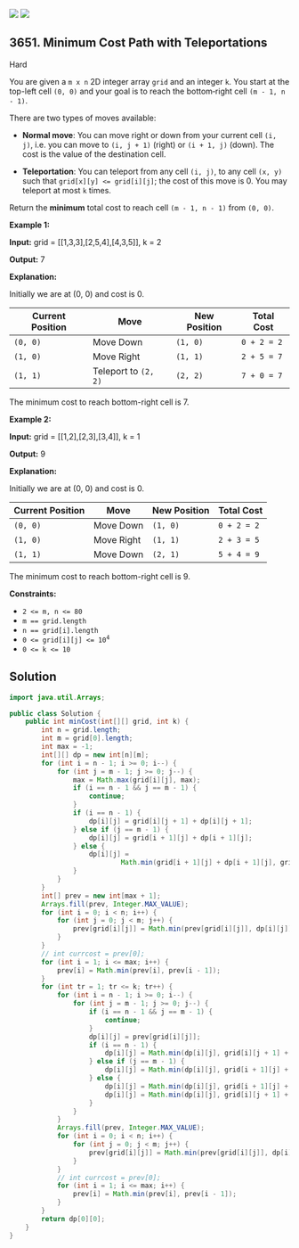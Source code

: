 [![](https://img.shields.io/github/stars/javadev/LeetCode-in-Java?label=Stars&style=flat-square)](https://github.com/javadev/LeetCode-in-Java)
[![](https://img.shields.io/github/forks/javadev/LeetCode-in-Java?label=Fork%20me%20on%20GitHub%20&style=flat-square)](https://github.com/javadev/LeetCode-in-Java/fork)

## 3651\. Minimum Cost Path with Teleportations

Hard

You are given a `m x n` 2D integer array `grid` and an integer `k`. You start at the top-left cell `(0, 0)` and your goal is to reach the bottom‐right cell `(m - 1, n - 1)`.

There are two types of moves available:

*   **Normal move**: You can move right or down from your current cell `(i, j)`, i.e. you can move to `(i, j + 1)` (right) or `(i + 1, j)` (down). The cost is the value of the destination cell.
    
*   **Teleportation**: You can teleport from any cell `(i, j)`, to any cell `(x, y)` such that `grid[x][y] <= grid[i][j]`; the cost of this move is 0. You may teleport at most `k` times.
    

Return the **minimum** total cost to reach cell `(m - 1, n - 1)` from `(0, 0)`.

**Example 1:**

**Input:** grid = \[\[1,3,3],[2,5,4],[4,3,5]], k = 2

**Output:** 7

**Explanation:**

Initially we are at (0, 0) and cost is 0.

| Current Position | Move                     | New Position | Total Cost   |
|------------------|--------------------------|--------------|--------------|
| `(0, 0)`         | Move Down                | `(1, 0)`     | `0 + 2 = 2`  |
| `(1, 0)`         | Move Right               | `(1, 1)`     | `2 + 5 = 7`  |
| `(1, 1)`         | Teleport to `(2, 2)`     | `(2, 2)`     | `7 + 0 = 7`  |

The minimum cost to reach bottom-right cell is 7.

**Example 2:**

**Input:** grid = \[\[1,2],[2,3],[3,4]], k = 1

**Output:** 9

**Explanation:**

Initially we are at (0, 0) and cost is 0.

| Current Position | Move        | New Position | Total Cost   |
|------------------|-------------|--------------|--------------|
| `(0, 0)`         | Move Down   | `(1, 0)`     | `0 + 2 = 2`  |
| `(1, 0)`         | Move Right  | `(1, 1)`     | `2 + 3 = 5`  |
| `(1, 1)`         | Move Down   | `(2, 1)`     | `5 + 4 = 9`  |

The minimum cost to reach bottom-right cell is 9.

**Constraints:**

*   `2 <= m, n <= 80`
*   `m == grid.length`
*   `n == grid[i].length`
*   <code>0 <= grid[i][j] <= 10<sup>4</sup></code>
*   `0 <= k <= 10`

## Solution

```java
import java.util.Arrays;

public class Solution {
    public int minCost(int[][] grid, int k) {
        int n = grid.length;
        int m = grid[0].length;
        int max = -1;
        int[][] dp = new int[n][m];
        for (int i = n - 1; i >= 0; i--) {
            for (int j = m - 1; j >= 0; j--) {
                max = Math.max(grid[i][j], max);
                if (i == n - 1 && j == m - 1) {
                    continue;
                }
                if (i == n - 1) {
                    dp[i][j] = grid[i][j + 1] + dp[i][j + 1];
                } else if (j == m - 1) {
                    dp[i][j] = grid[i + 1][j] + dp[i + 1][j];
                } else {
                    dp[i][j] =
                            Math.min(grid[i + 1][j] + dp[i + 1][j], grid[i][j + 1] + dp[i][j + 1]);
                }
            }
        }
        int[] prev = new int[max + 1];
        Arrays.fill(prev, Integer.MAX_VALUE);
        for (int i = 0; i < n; i++) {
            for (int j = 0; j < m; j++) {
                prev[grid[i][j]] = Math.min(prev[grid[i][j]], dp[i][j]);
            }
        }
        // int currcost = prev[0];
        for (int i = 1; i <= max; i++) {
            prev[i] = Math.min(prev[i], prev[i - 1]);
        }
        for (int tr = 1; tr <= k; tr++) {
            for (int i = n - 1; i >= 0; i--) {
                for (int j = m - 1; j >= 0; j--) {
                    if (i == n - 1 && j == m - 1) {
                        continue;
                    }
                    dp[i][j] = prev[grid[i][j]];
                    if (i == n - 1) {
                        dp[i][j] = Math.min(dp[i][j], grid[i][j + 1] + dp[i][j + 1]);
                    } else if (j == m - 1) {
                        dp[i][j] = Math.min(dp[i][j], grid[i + 1][j] + dp[i + 1][j]);
                    } else {
                        dp[i][j] = Math.min(dp[i][j], grid[i + 1][j] + dp[i + 1][j]);
                        dp[i][j] = Math.min(dp[i][j], grid[i][j + 1] + dp[i][j + 1]);
                    }
                }
            }
            Arrays.fill(prev, Integer.MAX_VALUE);
            for (int i = 0; i < n; i++) {
                for (int j = 0; j < m; j++) {
                    prev[grid[i][j]] = Math.min(prev[grid[i][j]], dp[i][j]);
                }
            }
            // int currcost = prev[0];
            for (int i = 1; i <= max; i++) {
                prev[i] = Math.min(prev[i], prev[i - 1]);
            }
        }
        return dp[0][0];
    }
}
```